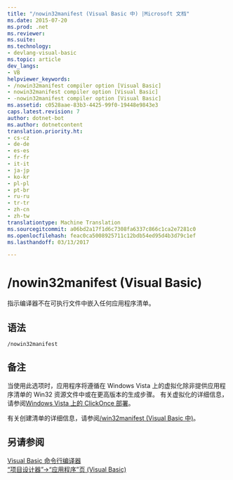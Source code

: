 ```yaml
---
title: "/nowin32manifest (Visual Basic 中) |Microsoft 文档"
ms.date: 2015-07-20
ms.prod: .net
ms.reviewer: 
ms.suite: 
ms.technology:
- devlang-visual-basic
ms.topic: article
dev_langs:
- VB
helpviewer_keywords:
- /nowin32manifest compiler option [Visual Basic]
- nowin32manifest compiler option [Visual Basic]
- -nowin32manifest compiler option [Visual Basic]
ms.assetid: c0528aae-83b3-4425-99f0-19448e9843e3
caps.latest.revision: 7
author: dotnet-bot
ms.author: dotnetcontent
translation.priority.ht:
- cs-cz
- de-de
- es-es
- fr-fr
- it-it
- ja-jp
- ko-kr
- pl-pl
- pt-br
- ru-ru
- tr-tr
- zh-cn
- zh-tw
translationtype: Machine Translation
ms.sourcegitcommit: a06bd2a17f1d6c7308fa6337c866c1ca2e7281c0
ms.openlocfilehash: feac0ca5008925711c12bdb54ed95d4b3d79c1ef
ms.lasthandoff: 03/13/2017

---
```

# <a name="nowin32manifest-visual-basic"></a>/nowin32manifest (Visual Basic)
指示编译器不在可执行文件中嵌入任何应用程序清单。  
  
## <a name="syntax"></a>语法  
  
```  
/nowin32manifest  
```  
  
## <a name="remarks"></a>备注  
 当使用此选项时，应用程序将遵循在 Windows Vista 上的虚拟化除非提供应用程序清单的 Win32 资源文件中或在更高版本的生成步骤。 有关虚拟化的详细信息，请参阅[Windows Vista 上的 ClickOnce 部署](https://docs.microsoft.com/visualstudio/deployment/clickonce-deployment-on-windows-vista)。  
  
 有关创建清单的详细信息，请参阅[/win32manifest (Visual Basic 中)](../../../visual-basic/reference/command-line-compiler/win32manifest.md)。  
  
## <a name="see-also"></a>另请参阅  
 [Visual Basic 命令行编译器](../../../visual-basic/reference/command-line-compiler/index.md)   
 [“项目设计器”->“应用程序”页 (Visual Basic)](https://docs.microsoft.com/visualstudio/ide/reference/application-page-project-designer-visual-basic)
